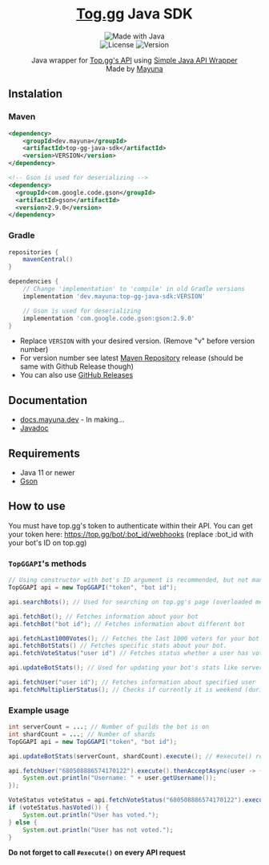 <p align="center">
  <h1 align="center"><a href="https://top.gg/">Tog.gg</a> Java SDK</h1>
</p>
<p align="center">
  <img src="http://ForTheBadge.com/images/badges/made-with-java.svg" alt="Made with Java">
  <br>
  <img src="https://img.shields.io/github/license/lilmayu/top-gg-java-sdk.svg" alt="License">
  <img src="https://img.shields.io/github/v/release/lilmayu/top-gg-java-sdk.svg" alt="Version">
</p>
<p align="center">
    Java wrapper for <a href="https://docs.top.gg/">Top.gg's API</a> using <a href="https://github.com/lilmayu/SimpleJavaAPIWrapper">Simple Java API Wrapper</a>
  <br>
  Made by <a href="https://mayuna.dev">Mayuna</a>
</p>

## Instalation
### Maven
```xml
<dependency>
    <groupId>dev.mayuna</groupId>
    <artifactId>top-gg-java-sdk</artifactId>
    <version>VERSION</version>
</dependency>

<!-- Gson is used for deserializing -->
<dependency>
  <groupId>com.google.code.gson</groupId>
  <artifactId>gson</artifactId>
  <version>2.9.0</version>
</dependency>
```
### Gradle
```gradle
repositories {
    mavenCentral()
}

dependencies {
    // Change 'implementation' to 'compile' in old Gradle versions
    implementation 'dev.mayuna:top-gg-java-sdk:VERSION'

    // Gson is used for deserializing
    implementation 'com.google.code.gson:gson:2.9.0'
}
```
- Replace `VERSION` with your desired version. (Remove "v" before version number)
- For version number see latest [Maven Repository](https://mvnrepository.com/artifact/dev.mayuna/top-gg-java-sdk) release (should be same with Github Release though)
- You can also use [GitHub Releases](https://github.com/lilmayu/top-gg-java-sdk/releases)

## Documentation
- [docs.mayuna.dev](https://docs.mayuna.dev/) - In making...
- [Javadoc](https://data.mayuna.dev/javadocs/top-gg-java-sdk/)

## Requirements
- Java 11 or newer
- [Gson](https://github.com/google/gson)

## How to use
You must have top.gg's token to authenticate within their API. You can get your token here: https://top.gg/bot/:bot_id/webhooks (replace :bot_id with your bot's ID on top.gg)

### `TopGGAPI`'s methods
```java
// Using constructor with bot's ID argument is recommended, but not mandatory.
TopGGAPI api = new TopGGAPI("token", "bot id");

api.searchBots(); // Used for searching on top.gg's page (overloaded method)

api.fetchBot(); // Fetches information about your bot
api.fetchBot("bot id"); // Fetches information about different bot

api.fetchLast1000Votes(); // Fetches the last 1000 voters for your bot
api.fetchBotStats() // Fetches specific stats about your bot.
api.fetchVoteStatus("user id") // Fetches status whether a user has voted for your bot

api.updateBotStats(); // Used for updating your bot's stats like server count and shard count (overloaded method)

api.fetchUser("user id"); // Fetches information about specified user
api.fetchMultiplierStatus(); // Checks if currently it is weekend (during weekends, bots receive double votes)
```

### Example usage
```java
int serverCount = ...; // Number of guilds the bot is on
int shardCount = ...; // Number of shards
TopGGAPI api = new TopGGAPI("token", "bot id");

api.updateBotStats(serverCount, shardCount).execute(); // #execute() returns CompletableFuture

api.fetchUser("680508886574170122").execute().thenAcceptAsync(user -> {
    System.out.println("Username: " + user.getUsername());
});

VoteStatus voteStatus = api.fetchVoteStatus("680508886574170122").execute().join();
if (voteStatus.hasVoted()) {
    System.out.println("User has voted.");
} else {
    System.out.println("User has not voted.");
}
```
**Do not forget to call `#execute()` on every API request**
